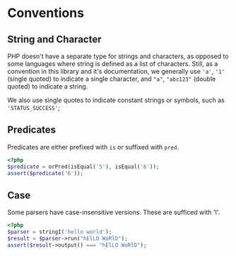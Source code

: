 # Conventions

## String and Character

PHP doesn't have a separate type for strings and characters, as opposed to some languages where string is defined as a list of characters. Still, as a convention in this library and it's documentation, we generally use `'a'`, `'1'` (single quoted) to indicate a single character, and `"a"`, `"abc123"` (double quoted) to indicate a string.

We also use single quotes to indicate constant strings or symbols, such as `'STATUS_SUCCESS'`;


## Predicates

Predicates are either prefixed with `is` or suffixed with `pred`.

```php
<?php
$predicate = orPred(isEqual('5'), isEqual('6'));
assert($predicate('6'));
```

## Case

Some parsers have case-insensitive versions. These are sufficed with 'I'.

```php 
<?php
$parser = stringI('hello world'); 
$result = $parser->run("hElLO WoRlD"); 
assert($result->output() === "hElLO WoRlD");
```

